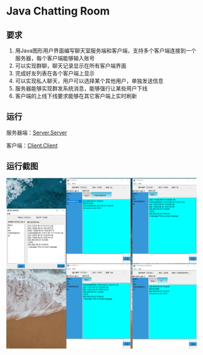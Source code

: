 # Java Chatting Room

## 要求

1. 用Java图形用户界面编写聊天室服务端和客户端，支持多个客户端连接到一个服务器，每个客户端能够输入账号
2. 可以实现群聊，聊天记录显示在所有客户端界面
3. 完成好友列表在各个客户端上显示
4. 可以实现私人聊天，用户可以选择某个其他用户，单独发送信息
5. 服务器能够实现群发系统消息，能够强行让某些用户下线
6. 客户端的上线下线要求能够在其它客户端上实时刷新

## 运行

服务器端：[Server.Server](src/Server/Server.java)

客户端：[Client.Client](src/Client/Client.java)

## 运行截图

![img.png](images/screenshot.png)
